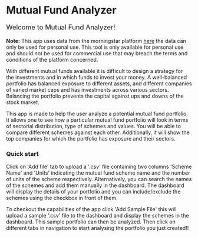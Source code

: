 # Mutual Fund Analyzer

<p style='font-size: 18px;'>Welcome to Mutual Fund Analyzer!</p> 

**Note:** This app uses data from the morningstar platform [here](https://www.morningstar.com/) the data can only be used for personal use. This tool is only available for personal use and should not be used for commercial use that may breach the terms and conditions of the platform concerned.

With different mutual funds available it is difficult to design a strategy for the investments and in which funds to invest your money. A well-balanced portfolio has balanced exposure to different assets, and different companies of varied market caps and has investments across various sectors. Balancing the portfolio prevents the capital against ups and downs of the stock market. 


This app is made to help the user analyze a potential mutual fund portfolio. It allows one to see how a particular mutual fund portfolio will look in terms of sectorial distribution, type of schemes and values. You will be able to compare different schemes against each other. Additionally, it will show the top companies for which the portfolio has exposure and their sectors.


### Quick start 

Click on 'Add file' tab to upload a '.csv' file containing two columns 'Scheme Name' and 'Units' indicating the mutual fund scheme name and the number of units of the scheme respectively. Alternatively, you can search the names of the schemes and add them manually in the dashboard. The dashboard will display the details of your portfolio and you can include/exclude the schemes using the checkbox in front of them. 

To checkout the capabilities of the app click 'Add Sample File' this will upload a sample '.csv' file to the dashboard and display the schemes in the dashboard. This sample portfolio can then be analyzed. Then click on different tabs in navigation to start analysing the portfolio you just created!!





